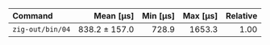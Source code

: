 | Command | Mean [µs] | Min [µs] | Max [µs] | Relative |
|:---|---:|---:|---:|---:|
| `zig-out/bin/04` | 838.2 ± 157.0 | 728.9 | 1653.3 | 1.00 |
